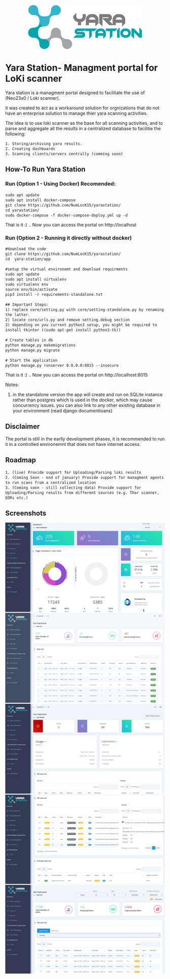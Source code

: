 <p align="center">
    <img src="app/core/static/assets/images/mid_new.png"/>
</p>
  
# Yara Station- Managment portal for LoKi scanner

Yara station is a managment portal designed to facilitate the use of (Neo23x0 / Loki scanner).  

it was created to act as a workaround solution for orgnizations that do not have an enterprise solution to manage thier yara scanning activities.

The idea is to use loki scanner as the base for all scanning activities, and to parse and aggregate all the results in a centralized database to facilitie the following:

    1. Storing/archiving yara results.
    2. Creating dashboards
    3. Scanning clients/servers centrally (comming soon)

       

## How-To Run Yara Station 

### Run (Option 1 - Using Docker) Recomended: 

    sudo apt update
    sudo apt install docker-compose
    git clone https://github.com/NumLocK15/yarastation/
    cd yarastation/
    sudo docker-compose -f docker-compose-deploy.yml up -d
    
That is it :) .. Now you can access the portal on http://localhost

### Run (Option 2 - Running it directly without docker) 

    #download the code
    git clone https://github.com/NumLocK15/yarastation/
    cd  yara-station/app
    
    #setup the virtual environemt and download requirments
    sudo apt update
    sudo apt install virtualenv
    sudo virtualenv env
    source env/bin/activate
    pip3 install -r requirements-standalone.txt 
    
    ## Important Steps:
    1) replace core/setting.py with core/setting-standalone.py by renaming the latter.
    2) locate core/urls.py and remove setting.debug section
    3) depending on you current python3 setup, you might be required to install tkinter ((sudo apt-get install python3-tk))
   
    # Create tables in db
    python manage.py makemigrations
    python manage.py migrate
    
    # Start the application 
    python manage.py runserver 0.0.0.0:8015 --insecure

That is it :) .. Now you can access the portal on http://localhost:8015

Notes: 
1) in the standalone version the app will create and run on SQLite instance rather than postgres which is used in the docker, which may cause concurrency issues. you can also link to any other existing database in your environment (read django documentioans) 



## Disclaimer
The portal is still in the earlly development phases, it is recommended to run it in a controlled environemnt that does not have internet access. 


## Roadmap
    1. (live) Provide support for Uploading/Parsing loki results
    2. (Coming Soon - end of january) Provide support for managment agents to run scans from a centralized location
    3. (Coming soon - still collecting data) Provide support for Uploading/Parsing results from different sources (e.g. Thor scanner, EDRs etc.)
    
    
## Screenshots
<p align="center">
    <img src="app/core/static/assets/images/sc1.jpg"/>
    <img src="app/core/static/assets/images/sc2.png"/>
    <img src="app/core/static/assets/images/sc3.jpg"/>
    <img src="app/core/static/assets/images/sc4.jpg"/>
    <img src="app/core/static/assets/images/sc5.jpg"/>
</p>

